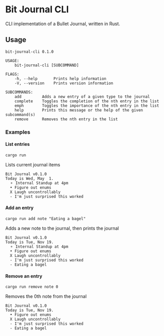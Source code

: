 # Bit Journal CLI
CLI implementation of a Bullet Journal, written in Rust.

## Usage

```
bit-journal-cli 0.1.0

USAGE:
    bit-journal-cli [SUBCOMMAND]

FLAGS:
    -h, --help       Prints help information
    -V, --version    Prints version information

SUBCOMMANDS:
    add         Adds a new entry of a given type to the journal
    complete    Toggles the completion of the nth entry in the list
    emph        Toggles the importance of the nth entry in the list
    help        Prints this message or the help of the given subcommand(s)
    remove      Removes the nth entry in the list
```

### Examples

#### List entries

```
cargo run
```

Lists current journal items

```
Bit Journal v0.1.0
Today is Wed, May  1.
  ⚬ Internal Standup at 4pm
  • Figure out enums
  X Laugh uncontrollably
  - I'm just surprised this worked
```

#### Add an entry

```
cargo run add note "Eating a bagel"
```

Adds a new note to the journal, then prints the journal

```
Bit Journal v0.1.0
Today is Tue, Nov 19.
  ⚬ Internal Standup at 4pm
  • Figure out enums
  X Laugh uncontrollably
  - I'm just surprised this worked
  - Eating a bagel
```

#### Remove an entry

```
cargo run remove note 0
```

Removes the 0th note from the journal

```
Bit Journal v0.1.0
Today is Tue, Nov 19.
  • Figure out enums
  X Laugh uncontrollably
  - I'm just surprised this worked
  - Eating a bagel
```
